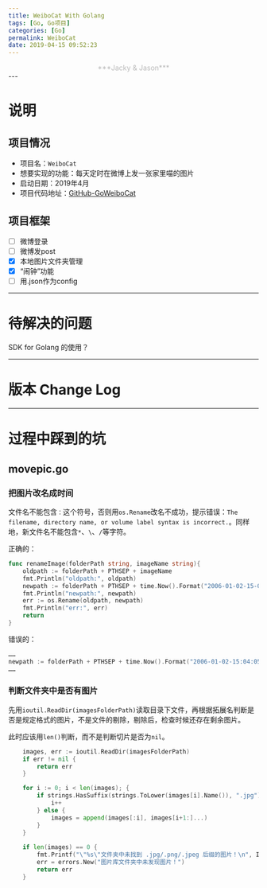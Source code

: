 ```yaml
---
title: WeiboCat With Golang
tags: [Go, Go项目]
categories: [Go]
permalink: WeiboCat
date: 2019-04-15 09:52:23
---
```

<center> <font color="#bababa">***Jacky & Jason***</font><br/> </center>
<!--more-->
---

# 说明  
## 项目情况  

* 项目名：`WeiboCat`
* 想要实现的功能：每天定时在微博上发一张家里喵的图片
* 启动日期：2019年4月
* 项目代码地址：[GitHub-GoWeiboCat](https://github.com/reitake/GoWeiboCat)

## 项目框架  

- [ ] 微博登录  
- [ ] 微博发post
- [x] 本地图片文件夹管理
- [x] “闹钟”功能
- [ ] 用.json作为config

---

# 待解决的问题  

SDK for Golang 的使用？

---

# 版本 Change Log  

---

# 过程中踩到的坑

## movepic.go  
### 把图片改名成时间  

文件名不能包含`：`这个符号，否则用`os.Rename`改名不成功，提示错误：`The filename, directory name, or volume label syntax is incorrect.`。同样地，新文件名不能包含`*`、`\`、`/`等字符。  

正确的：  

```go
func renameImage(folderPath string, imageName string){
    oldpath := folderPath + PTHSEP + imageName
    fmt.Println("oldpath:", oldpath)
    newpath := folderPath + PTHSEP + time.Now().Format("2006-01-02-15-04-05") + ".png"
    fmt.Println("newpath:", newpath)
    err := os.Rename(oldpath, newpath)
    fmt.Println("err:", err)
    return
}
```

错误的：  

```go
……
newpath := folderPath + PTHSEP + time.Now().Format("2006-01-02-15:04:05") + ".png"
……
```

### 判断文件夹中是否有图片  
先用`ioutil.ReadDir(imagesFolderPath)`读取目录下文件，再根据拓展名判断是否是规定格式的图片，不是文件的剔除，剔除后，检查时候还存在剩余图片。  

此时应该用`len()`判断，而不是判断切片是否为`nil`。  

```go
    images, err := ioutil.ReadDir(imagesFolderPath)
    if err != nil {
        return err
    }

    for i := 0; i < len(images); {
        if strings.HasSuffix(strings.ToLower(images[i].Name()), ".jpg") || strings.HasSuffix(strings.ToLower(images[i].Name()), ".png") || strings.HasSuffix(strings.ToLower(images[i].Name()), ".jpeg") {
            i++
        } else {
            images = append(images[:i], images[i+1:]...)
        }
    }
    
    if len(images) == 0 {
        fmt.Printf("\"%s\"文件夹中未找到 .jpg/.png/.jpeg 后缀的图片！\n", IMAGESFOLDER)
        err = errors.New("图片库文件夹中未发现图片！")
        return err
    }
```